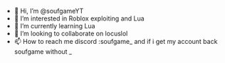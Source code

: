 - 👋 Hi, I’m @soufgameYT
- 👀 I’m interested in Roblox exploiting and Lua
- 🌱 I’m currently learning Lua
- 💞️ I’m looking to collaborate on locuslol
- 📫 How to reach me discord :soufgame_ and if i get my account back soufgame without _

<!---
soufgameYT/soufgameYT is a ✨ special ✨ repository because its `README.md` (this file) appears on your GitHub profile.
You can click the Preview link to take a look at your changes.
--->
